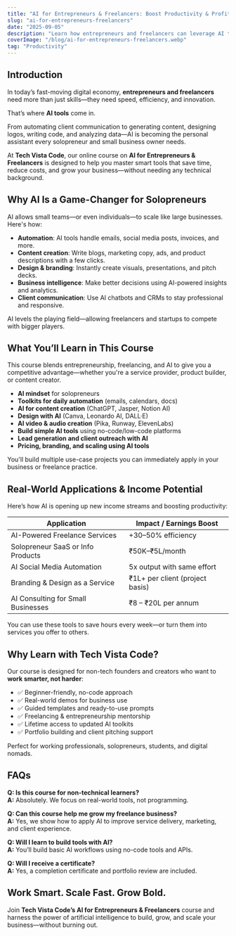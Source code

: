 ```yaml
---
title: "AI for Entrepreneurs & Freelancers: Boost Productivity & Profits with Smart Tools"
slug: "ai-for-entrepreneurs-freelancers"
date: "2025-09-05"
description: "Learn how entrepreneurs and freelancers can leverage AI to automate tasks, enhance creativity, and grow their business. Explore the best AI tools and strategies to stay ahead."
coverImage: "/blog/ai-for-entrepreneurs-freelancers.webp"
tag: "Productivity"
---
```


## Introduction

In today’s fast-moving digital economy, **entrepreneurs and freelancers** need more than just skills—they need speed, efficiency, and innovation.

That’s where **AI tools** come in.

From automating client communication to generating content, designing logos, writing code, and analyzing data—AI is becoming the personal assistant every solopreneur and small business owner needs.

At **Tech Vista Code**, our online course on **AI for Entrepreneurs & Freelancers** is designed to help you master smart tools that save time, reduce costs, and grow your business—without needing any technical background.

## Why AI Is a Game-Changer for Solopreneurs

AI allows small teams—or even individuals—to scale like large businesses. Here's how:

- **Automation**: AI tools handle emails, social media posts, invoices, and more.  
- **Content creation**: Write blogs, marketing copy, ads, and product descriptions with a few clicks.  
- **Design & branding**: Instantly create visuals, presentations, and pitch decks.  
- **Business intelligence**: Make better decisions using AI-powered insights and analytics.  
- **Client communication**: Use AI chatbots and CRMs to stay professional and responsive.

AI levels the playing field—allowing freelancers and startups to compete with bigger players.

## What You’ll Learn in This Course

This course blends entrepreneurship, freelancing, and AI to give you a competitive advantage—whether you're a service provider, product builder, or content creator.

- **AI mindset** for solopreneurs  
- **Toolkits for daily automation** (emails, calendars, docs)  
- **AI for content creation** (ChatGPT, Jasper, Notion AI)  
- **Design with AI** (Canva, Leonardo AI, DALL·E)  
- **AI video & audio creation** (Pika, Runway, ElevenLabs)  
- **Build simple AI tools** using no-code/low-code platforms  
- **Lead generation and client outreach with AI**  
- **Pricing, branding, and scaling using AI tools**

You'll build multiple use-case projects you can immediately apply in your business or freelance practice.

## Real-World Applications & Income Potential

Here’s how AI is opening up new income streams and boosting productivity:

| Application                         | Impact / Earnings Boost        |
|-------------------------------------|--------------------------------|
| AI-Powered Freelance Services       | +30–50% efficiency             |
| Solopreneur SaaS or Info Products   | ₹50K–₹5L/month                 |
| AI Social Media Automation          | 5x output with same effort     |
| Branding & Design as a Service      | ₹1L+ per client (project basis)|
| AI Consulting for Small Businesses  | ₹8 – ₹20L per annum            |

You can use these tools to save hours every week—or turn them into services you offer to others.

## Why Learn with Tech Vista Code?

Our course is designed for non-tech founders and creators who want to **work smarter, not harder**:

- ✅ Beginner-friendly, no-code approach  
- ✅ Real-world demos for business use  
- ✅ Guided templates and ready-to-use prompts  
- ✅ Freelancing & entrepreneurship mentorship  
- ✅ Lifetime access to updated AI toolkits  
- ✅ Portfolio building and client pitching support  

Perfect for working professionals, solopreneurs, students, and digital nomads.

## FAQs

**Q: Is this course for non-technical learners?**  
**A:** Absolutely. We focus on real-world tools, not programming.

**Q: Can this course help me grow my freelance business?**  
**A:** Yes, we show how to apply AI to improve service delivery, marketing, and client experience.

**Q: Will I learn to build tools with AI?**  
**A:** You’ll build basic AI workflows using no-code tools and APIs.

**Q: Will I receive a certificate?**  
**A:** Yes, a completion certificate and portfolio review are included.

## Work Smart. Scale Fast. Grow Bold.

Join **Tech Vista Code’s AI for Entrepreneurs & Freelancers** course and harness the power of artificial intelligence to build, grow, and scale your business—without burning out.